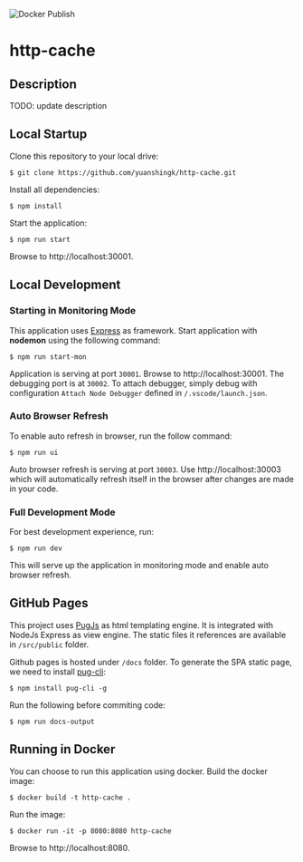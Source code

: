![Docker Publish](https://github.com/yuanshingk/http-cache/actions/workflows/main.yml/badge.svg)

# http-cache

## Description

TODO: update description

## Local Startup

Clone this repository to your local drive:

```
$ git clone https://github.com/yuanshingk/http-cache.git
```

Install all dependencies:

```
$ npm install
```

Start the application:

```
$ npm run start
```

Browse to http://localhost:30001.

## Local Development

### Starting in Monitoring Mode

This application uses [Express](https://expressjs.com/) as framework.
Start application with **nodemon** using the following command:

```
$ npm run start-mon
```

Application is serving at port `30001`. Browse to http://localhost:30001. The debugging port is at `30002`.
To attach debugger, simply debug with configuration `Attach Node Debugger` defined in `/.vscode/launch.json`.

### Auto Browser Refresh

To enable auto refresh in browser, run the follow command:

```
$ npm run ui
```

Auto browser refresh is serving at port `30003`. Use http://localhost:30003 which will automatically refresh itself in the browser after changes are made in your code.

### Full Development Mode

For best development experience, run:

```
$ npm run dev
```

This will serve up the application in monitoring mode and enable auto browser refresh.

## GitHub Pages

This project uses [PugJs](https://pugjs.org/api/getting-started.html) as html templating engine. It is integrated with NodeJs Express as view engine.
The static files it references are available in `/src/public` folder.

Github pages is hosted under `/docs` folder. To generate the SPA static page, we need to install [pug-cli](https://github.com/pugjs/pug-cli):

```
$ npm install pug-cli -g
```

Run the following before commiting code:

```
$ npm run docs-output
```

## Running in Docker

You can choose to run this application using docker.
Build the docker image:

```
$ docker build -t http-cache .
```

Run the image:

```
$ docker run -it -p 8080:8080 http-cache
```

Browse to http://localhost:8080.
